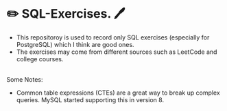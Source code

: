 # :pencil2: SQL-Exercises. :pen:

* This repositoroy is used to record only SQL exercises (especially for PostgreSQL) which I think are good ones.
* The exercises may come from different sources such as LeetCode and college courses. 
<br><br>

Some Notes: <br>
* Common table expressions (CTEs) are a great way to break up complex queries. MySQL started supporting this in version 8.
